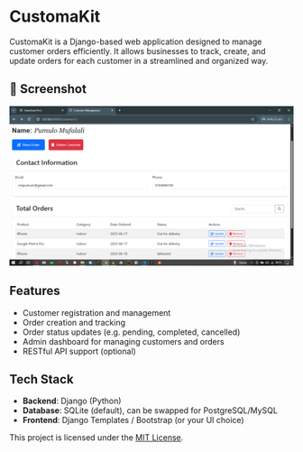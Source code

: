 # CustomaKit

CustomaKit is a Django-based web application designed to manage customer orders efficiently. It allows businesses to track, create, and update orders for each customer in a streamlined and organized way.

## 📸 Screenshot

![CustomaKit Screenshot](screenshots/Customers_profile.png)

## Features

- Customer registration and management
- Order creation and tracking
- Order status updates (e.g. pending, completed, cancelled)
- Admin dashboard for managing customers and orders
- RESTful API support (optional)

## Tech Stack

- **Backend**: Django (Python)
- **Database**: SQLite (default), can be swapped for PostgreSQL/MySQL
- **Frontend**: Django Templates / Bootstrap (or your UI choice)

This project is licensed under the [MIT License](./LICENSE).